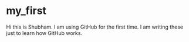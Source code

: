 # my_first
Hi this is Shubham. I am using GitHub for the first time. I am writing these just to learn how GitHub works.

